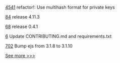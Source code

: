 
[4541](https://github.com/hyperledger/iroha/pull/4541) refactor!: Use multihash format for private keys

[84](https://github.com/hyperledger/web3j-gradle-plugin/pull/84) release 4.11.3

[68](https://github.com/hyperledger/web3j-solidity-gradle-plugin/pull/68) release 0.4.1

[6](https://github.com/hyperledger-labs/aifaq/pull/6) Update CONTRIBUTING.md and requirements.txt

[702](https://github.com/hyperledger-labs/fabric-operations-console/pull/702) Bump ejs from 3.1.8 to 3.1.10


[See more >>>](https://start-here.hyperledger.org/pull-requests)
